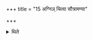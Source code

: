 +++
title = "15 अग्निञ् चित्वा सौत्रामण्या"

+++

<details><summary>थिते</summary>

अग्निं चित्वा सौत्रामण्या यजेत । मैत्रावरुण्या वामिक्षया १५
</details>
